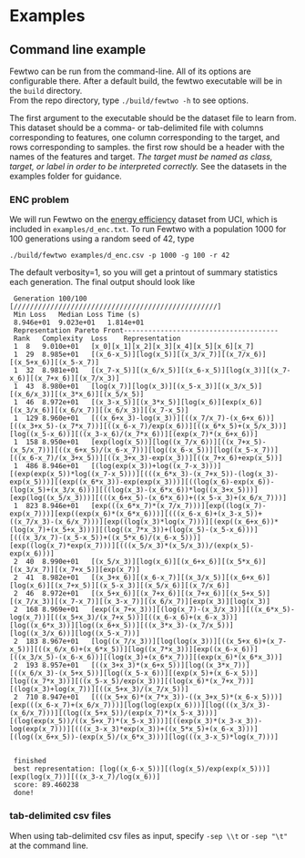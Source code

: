 # Examples

## Command line example

Fewtwo can be run from the command-line. All of its options are configurable there. 
After a default build, the fewtwo executable will be in the `build` directory.  
From the repo directory, type `./build/fewtwo -h` to see options.

The first argument to the executable should be the dataset file to learn from. This dataset should
be a comma- or tab-delimited file with columns corresponding to features, one column corresponding
to the target, and rows corresponding to samples. the first row should be a header with the names of
the features and target. *The target must be named as class, target, or label in order to be
interpreted correctly.* See the datasets in the examples folder for guidance. 

### ENC problem

We will run Fewtwo on the [energy
efficiency](https://archive.ics.uci.edu/ml/datasets/Energy+efficiency) dataset from UCI, which is
included in `examples/d_enc.txt`. 
To run Fewtwo with a population 1000 for 100 generations using a random seed of 42, type

```
./build/fewtwo examples/d_enc.csv -p 1000 -g 100 -r 42
```

The default verbosity=1, so you will get a printout of summary statistics each generation. The final
output should look like 

     Generation 100/100 [//////////////////////////////////////////////////]
     Min Loss	Median Loss	Time (s)
     8.946e+01	9.023e+01	1.814e+01
     Representation Pareto Front--------------------------------------
     Rank	Complexity	Loss	Representation
     1	8	9.010e+01	[x_0][x_1][x_2][x_3][x_4][x_5][x_6][x_7]
     1	29	8.985e+01	[(x_6-x_5)][log(x_5)][(x_3/x_7)][(x_7/x_6)][(x_5+x_6)][(x_5-x_7)]
     1	32	8.981e+01	[(x_7-x_5)][(x_6/x_5)][(x_6-x_5)][log(x_3)][(x_7-x_6)][(x_7+x_6)][(x_7/x_3)]
     1	43	8.980e+01	[log(x_7)][log(x_3)][(x_5-x_3)][(x_3/x_5)][(x_6/x_3)][(x_3*x_6)][(x_5/x_5)]
     1	46	8.972e+01	[(x_3-x_5)][(x_3*x_5)][log(x_6)][exp(x_6)][(x_3/x_6)][(x_6/x_7)][(x_6/x_3)][(x_7-x_5)]
     1	129	8.960e+01	[((x_6+x_3)-log(x_3))][((x_7/x_7)-(x_6+x_6))][((x_3+x_5)-(x_7*x_7))][((x_6-x_7)/exp(x_6))][((x_6*x_5)+(x_5/x_3))][log((x_5-x_6))][((x_3-x_6)/(x_7*x_6))][(exp(x_7)*(x_6+x_6))]
     1	158	8.950e+01	[exp(log(x_5))][log((x_7/x_6))][((x_7+x_5)-(x_5/x_7))][((x_6+x_5)/(x_6-x_7))][log((x_6-x_5))][log((x_5-x_7))][((x_6-x_7)/(x_3+x_5))][((x_3+x_3)-exp(x_3))][((x_7+x_6)+exp(x_5))]
     1	486	8.946e+01	[(log(exp(x_3))+log((x_7-x_3)))][(exp(exp(x_5))*log((x_7-x_5)))][(((x_6*x_3)-(x_7+x_5))-(log(x_3)-exp(x_5)))][(exp((x_6*x_3))-exp(exp(x_3)))][((log(x_6)-exp(x_6))-(log(x_5)+(x_3/x_6)))][((log(x_3)-(x_6*x_6))*log((x_3+x_5)))][exp(log((x_5/x_3)))][(((x_6+x_5)-(x_6*x_6))+((x_5-x_3)+(x_6/x_7)))]
     1	823	8.946e+01	[exp(((x_6*x_7)*(x_7/x_7)))][exp((log(x_7)-exp(x_7)))][exp((exp(x_6)*(x_6*x_6)))][(((x_6-x_6)+(x_3-x_5))+((x_7/x_3)-(x_6/x_7)))][exp((log(x_3)*log(x_7)))][(exp((x_6+x_6))*(log(x_7)+(x_5+x_3)))][(log((x_7*x_3))+(log(x_5)-(x_5-x_6)))][(((x_3/x_7)-(x_5-x_5))+((x_5*x_6)/(x_6-x_5)))][exp((log(x_7)*exp(x_7)))][(((x_5/x_3)*(x_5/x_3))/(exp(x_5)-exp(x_6)))]
     2	40	8.990e+01	[(x_5/x_3)][log(x_6)][(x_6+x_6)][(x_5*x_6)][(x_3/x_7)][(x_7+x_5)][exp(x_7)]
     2	41	8.982e+01	[(x_3+x_6)][(x_6-x_7)][(x_3/x_5)][(x_6+x_6)][log(x_6)][(x_7+x_5)][(x_5-x_3)][(x_5/x_6)][(x_7/x_6)]
     2	46	8.972e+01	[(x_5+x_6)][(x_7+x_6)][(x_7+x_6)][(x_5+x_5)][(x_7/x_3)][(x_7-x_7)][(x_3-x_7)][(x_6/x_7)][exp(x_3)][log(x_3)]
     2	168	8.969e+01	[exp((x_7+x_3))][(log(x_7)-(x_3/x_3))][((x_6*x_5)-log(x_7))][((x_5+x_3)/(x_7+x_5))][((x_6-x_6)+(x_6-x_3))][log((x_6*x_3))][log((x_6+x_5))][((x_3*x_3)-(x_7/x_5))][log((x_3/x_6))][log((x_5-x_7))]
     2	183	8.967e+01	[log((x_7/x_3))][log(log(x_3))][((x_5+x_6)+(x_7-x_5))][((x_6/x_6)+(x_6*x_5))][log((x_7*x_3))][exp((x_6-x_6))][((x_3/x_5)-(x_6-x_6))][(log(x_3)+(x_6*x_7))][(exp(x_6)*(x_6*x_3))]
     2	193	8.957e+01	[((x_3+x_3)*(x_6+x_5))][log((x_3*x_7))][((x_6/x_3)-(x_5+x_5))][log((x_5-x_6))][(exp(x_5)+(x_6-x_5))][log((x_7*x_3))][((x_5-x_5)/exp(x_3))][(log(x_6)*(x_7+x_7))][(log(x_3)+log(x_7))][((x_5+x_3)/(x_7/x_5))]
     2	710	8.947e+01	[(((x_5+x_6)*(x_7*x_3))-((x_3+x_5)*(x_6-x_5)))][exp(((x_6-x_7)+(x_6/x_7)))][log(log(exp(x_6)))][log(((x_3/x_3)-(x_6/x_7)))][(log((x_5+x_5))/(exp(x_7)*(x_5-x_3)))][(log(exp(x_5))/((x_5+x_7)*(x_5-x_3)))][((exp(x_3)*(x_3-x_3))-log(exp(x_7)))][(((x_3-x_3)*exp(x_3))+((x_5*x_5)+(x_6-x_3)))][(log((x_6+x_5))-(exp(x_5)/(x_6*x_3)))][log(((x_3-x_5)*log(x_7)))]
     
     
     finished
     best representation: [log((x_6-x_5))][(log(x_5)/exp(exp(x_5)))][exp(log(x_7))][((x_3-x_7)/log(x_6))]
     score: 89.460238
     done!

### tab-delimited csv files

When using tab-delimited csv files as input, specify `-sep \\t` or `-sep "\t"` at the command line. 
